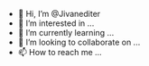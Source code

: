 - 👋 Hi, I’m @Jivanediter
- 👀 I’m interested in ...
- 🌱 I’m currently learning ...
- 💞️ I’m looking to collaborate on ...
- 📫 How to reach me ...

<!---
Jivanediter/Jivanediter is a ✨ special ✨ repository because its `README.md` (this file) appears on your GitHub profile.
You can click the Preview link to take a look at your changes.
--->
